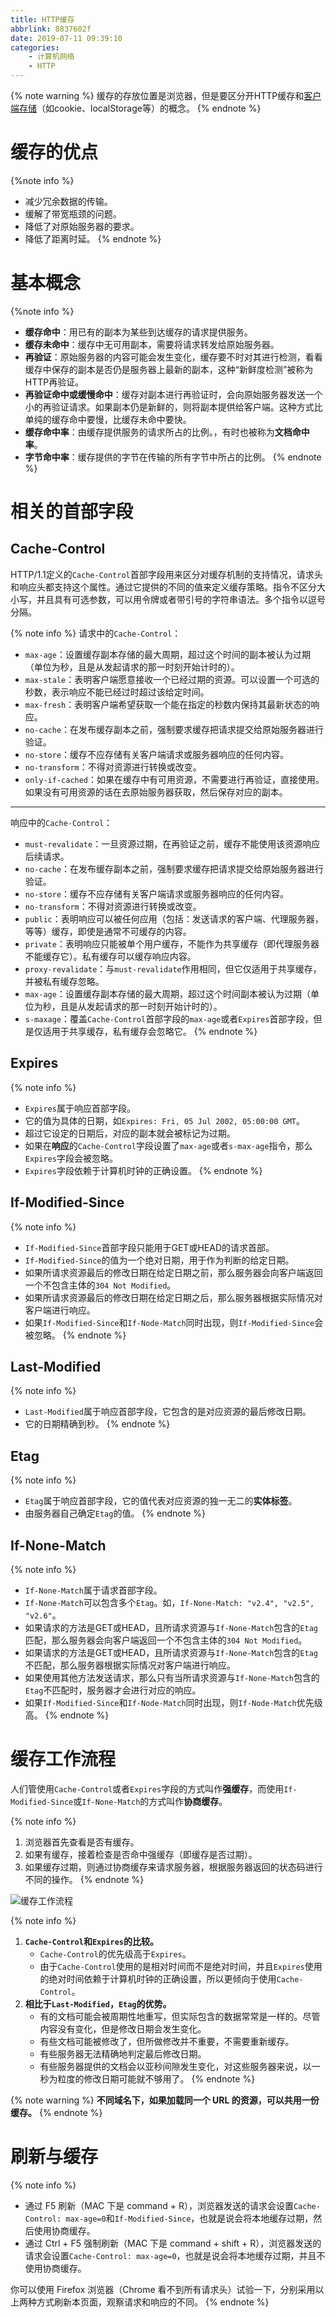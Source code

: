 ```yaml
---
title: HTTP缓存
abbrlink: 8837602f
date: 2019-07-11 09:39:10
categories:
    - 计算机网络
    - HTTP
---
```


{% note warning %}
缓存的存放位置是浏览器，但是要区分开HTTP缓存和[客户端存储](https://aadonkeyz.com/posts/4fd0352/)（如cookie、localStorage等）的概念。
{% endnote %}

# 缓存的优点

{%note info %}
- 减少冗余数据的传输。
- 缓解了带宽瓶颈的问题。
- 降低了对原始服务器的要求。
- 降低了距离时延。
{% endnote %}

# 基本概念

{%note info %}
- **缓存命中**：用已有的副本为某些到达缓存的请求提供服务。
- **缓存未命中**：缓存中无可用副本，需要将请求转发给原始服务器。
- **再验证**：原始服务器的内容可能会发生变化，缓存要不时对其进行检测，看看缓存中保存的副本是否仍是服务器上最新的副本，这种“新鲜度检测”被称为HTTP再验证。
- **再验证命中或缓慢命中**：缓存对副本进行再验证时，会向原始服务器发送一个小的再验证请求。如果副本仍是新鲜的，则将副本提供给客户端。这种方式比单纯的缓存命中要慢，比缓存未命中要快。
- **缓存命中率**：由缓存提供服务的请求所占的比例。，有时也被称为**文档命中率**。
- **字节命中率**：缓存提供的字节在传输的所有字节中所占的比例。
{% endnote %}

# 相关的首部字段

## Cache-Control

HTTP/1.1定义的`Cache-Control`首部字段用来区分对缓存机制的支持情况，请求头和响应头都支持这个属性。通过它提供的不同的值来定义缓存策略。指令不区分大小写，并且具有可选参数，可以用令牌或者带引号的字符串语法。多个指令以逗号分隔。

{% note info %}
请求中的`Cache-Control`：
- `max-age`：设置缓存副本存储的最大周期，超过这个时间的副本被认为过期（单位为秒，且是从发起请求的那一时刻开始计时的）。
- `max-stale`：表明客户端愿意接收一个已经过期的资源。可以设置一个可选的秒数，表示响应不能已经过时超过该给定时间。
- `max-fresh`：表明客户端希望获取一个能在指定的秒数内保持其最新状态的响应。
- `no-cache`：在发布缓存副本之前，强制要求缓存把请求提交给原始服务器进行验证。
- `no-store`：缓存不应存储有关客户端请求或服务器响应的任何内容。
- `no-transform`：不得对资源进行转换或改变。
- `only-if-cached`：如果在缓存中有可用资源，不需要进行再验证，直接使用。如果没有可用资源的话在去原始服务器获取，然后保存对应的副本。

---
响应中的`Cache-Control`：
- `must-revalidate`：一旦资源过期，在再验证之前，缓存不能使用该资源响应后续请求。
- `no-cache`：在发布缓存副本之前，强制要求缓存把请求提交给原始服务器进行验证。
- `no-store`：缓存不应存储有关客户端请求或服务器响应的任何内容。
- `no-transform`：不得对资源进行转换或改变。
- `public`：表明响应可以被任何应用（包括：发送请求的客户端、代理服务器，等等）缓存，即使是通常不可缓存的内容。
- `private`：表明响应只能被单个用户缓存，不能作为共享缓存（即代理服务器不能缓存它）。私有缓存可以缓存响应内容。
- `proxy-revalidate`：与`must-revalidate`作用相同，但它仅适用于共享缓存，并被私有缓存忽略。
- `max-age`：设置缓存副本存储的最大周期，超过这个时间副本被认为过期（单位为秒，且是从发起请求的那一时刻开始计时的）。
- `s-maxage`：覆盖`Cache-Control`首部字段的`max-age`或者`Expires`首部字段，但是仅适用于共享缓存，私有缓存会忽略它。
{% endnote %}

## Expires

{% note info %}
- `Expires`属于响应首部字段。
- 它的值为具体的日期，如`Expires: Fri, 05 Jul 2002, 05:00:00 GMT`。
- 超过它设定的日期后，对应的副本就会被标记为过期。
- 如果在**响应**的`Cache-Control`字段设置了`max-age`或者`s-max-age`指令，那么`Expires`字段会被忽略。
- `Expires`字段依赖于计算机时钟的正确设置。
{% endnote %}

## If-Modified-Since

{% note info %}
- `If-Modified-Since`首部字段只能用于GET或HEAD的请求首部。
- `If-Modified-Since`的值为一个绝对日期，用于作为判断的给定日期。
- 如果所请求资源最后的修改日期在给定日期之前，那么服务器会向客户端返回一个不包含主体的`304 Not Modified`。
- 如果所请求资源最后的修改日期在给定日期之后，那么服务器根据实际情况对客户端进行响应。
- 如果`If-Modified-Since`和`If-Node-Match`同时出现，则`If-Modified-Since`会被忽略。
{% endnote %}

## Last-Modified

{% note info %}
- `Last-Modified`属于响应首部字段，它包含的是对应资源的最后修改日期。
- 它的日期精确到秒。
{% endnote %}

## Etag

{% note info %}
- `Etag`属于响应首部字段，它的值代表对应资源的独一无二的**实体标签**。
- 由服务器自己确定`Etag`的值。
{% endnote %}

## If-None-Match

{% note info %}
- `If-None-Match`属于请求首部字段。
- `If-None-Match`可以包含多个`Etag`。如，`If-None-Match: "v2.4", "v2.5", "v2.6"`。
- 如果请求的方法是GET或HEAD，且所请求资源与`If-None-Match`包含的`Etag`匹配，那么服务器会向客户端返回一个不包含主体的`304 Not Modified`。
- 如果请求的方法是GET或HEAD，且所请求资源与`If-None-Match`包含的`Etag`不匹配，那么服务器根据实际情况对客户端进行响应。
- 如果使用其他方法发送请求，那么只有当所请求资源与`If-None-Match`包含的`Etag`不匹配时，服务器才会进行对应的响应。
- 如果`If-Modified-Since`和`If-Node-Match`同时出现，则`If-Node-Match`优先级高。
{% endnote %}

# 缓存工作流程

人们管使用`Cache-Control`或者`Expires`字段的方式叫作**强缓存**，而使用`If-Modified-Since`或`If-None-Match`的方式叫作**协商缓存**。

{% note info %}
1. 浏览器首先查看是否有缓存。
2. 如果有缓存，接着检查是否命中强缓存（即缓存是否过期）。
3. 如果缓存过期，则通过协商缓存来请求服务器，根据服务器返回的状态码进行不同的操作。
{% endnote %}

![缓存工作流程](https://blog-images-1258719270.cos.ap-shanghai.myqcloud.com/%E8%AE%A1%E7%AE%97%E6%9C%BA%E7%BD%91%E7%BB%9C/HTTP/HTTP%E7%BC%93%E5%AD%98/%E7%BC%93%E5%AD%98%E5%B7%A5%E4%BD%9C%E6%B5%81%E7%A8%8B.png)

{% note info %}
1. **`Cache-Control`和`Expires`的比较。**
    - `Cache-Control`的优先级高于`Expires`。
    - 由于`Cache-Control`使用的是相对时间而不是绝对时间，并且`Expires`使用的绝对时间依赖于计算机时钟的正确设置，所以更倾向于使用`Cache-Control`。
2. **相比于`Last-Modified`，`Etag`的优势。**
    - 有的文档可能会被周期性地重写，但实际包含的数据常常是一样的。尽管内容没有变化，但是修改日期会发生变化。
    - 有些文档可能被修改了，但所做修改并不重要，不需要重新缓存。
    - 有些服务器无法精确地判定最后修改日期。
    - 有些服务器提供的文档会以亚秒间隙发生变化，对这些服务器来说，以一秒为粒度的修改日期可能就不够用了。
{% endnote %}

{% note warning %}
**不同域名下，如果加载同一个 URL 的资源，可以共用一份缓存。**
{% endnote %}

# 刷新与缓存

{% note info %}
- 通过 F5 刷新（MAC 下是 command + R），浏览器发送的请求会设置`Cache-Control: max-age=0`和`If-Modified-Since`，也就是说会将本地缓存过期，然后使用协商缓存。
- 通过 Ctrl + F5 强制刷新（MAC 下是 command + shift + R），浏览器发送的请求会设置`Cache-Control: max-age=0`，也就是说会将本地缓存过期，并且不使用协商缓存。

你可以使用 Firefox 浏览器（Chrome 看不到所有请求头）试验一下，分别采用以上两种方式刷新本页面，观察请求和响应的不同。
{% endnote %}

